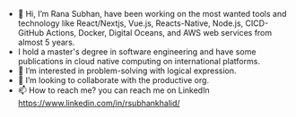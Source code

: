 - 👋 Hi, I’m Rana Subhan, have been working on the most wanted tools and technology like React/Nextjs, Vue.js, Reacts-Native, Node.js, CICD-GitHub Actions, Docker, Digital Oceans, and AWS web services from almost 5 years. 
- I hold a master's degree in software engineering and have some publications in cloud native computing on international platforms.
- 👀 I’m interested in problem-solving with logical expression.
- 💞️ I’m looking to collaborate with the productive org.
- 📫 How to reach me? you can reach me on LinkedIn https://www.linkedin.com/in/rsubhankhalid/

<!---
Subhankhalid1/Subhankhalid1 is a ✨ special ✨ repository because its `README.md` (this file) appears on your GitHub profile.
You can click the Preview link to take a look at your changes.
--->
